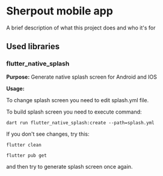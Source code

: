 
# Sherpout mobile app

A brief description of what this project does and who it's for


## Used libraries

### flutter_native_splash

**Purpose:** Generate native splash screen for Android and IOS

**Usage:**

To change splash screen you need to edit splash.yml file.

To build splash screen you need to execute command:

```console
dart run flutter_native_splash:create --path=splash.yml
```

If you don't see changes, try this:

```console
flutter clean

flutter pub get
```

and then try to generate splash screen once again.


